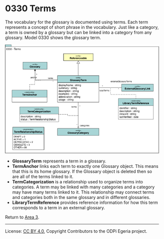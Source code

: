 <!-- SPDX-License-Identifier: CC-BY-4.0 -->
<!-- Copyright Contributors to the ODPi Egeria project. -->

# 0330 Terms

The vocabulary for the glossary is documented using terms.
Each term represents a concept of short phrase in the vocabulary.
Just like a category, a term is owned by a glossary but can be
linked into a category from any glossary.
Model 0330 shows the glossary term.

![UML](0330-Terms.png)

* **GlossaryTerm** represents a term in a glossary. 
* **TermAnchor** links each term to exactly one Glossary object.
This means that this is its home glossary.
If the Glossary object is deleted then so are all of the terms linked to it.
* **TermCategorization** is a relationship used to organize terms into categories.
A term may be linked with many categories and a category may have many terms linked to it.
This relationship may connect terms and categories both in the same glossary and in different glossaries.
* **LibraryTermReference** provides reference information for how this term corresponds to a term in an external glossary.

Return to [Area 3](Area-3-models.md).

----
License: [CC BY 4.0](https://creativecommons.org/licenses/by/4.0/),
Copyright Contributors to the ODPi Egeria project.